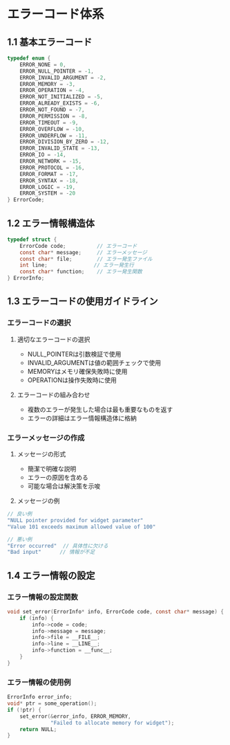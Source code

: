 # エラーコード体系

## 1.1 基本エラーコード
```c
typedef enum {
    ERROR_NONE = 0,
    ERROR_NULL_POINTER = -1,
    ERROR_INVALID_ARGUMENT = -2,
    ERROR_MEMORY = -3,
    ERROR_OPERATION = -4,
    ERROR_NOT_INITIALIZED = -5,
    ERROR_ALREADY_EXISTS = -6,
    ERROR_NOT_FOUND = -7,
    ERROR_PERMISSION = -8,
    ERROR_TIMEOUT = -9,
    ERROR_OVERFLOW = -10,
    ERROR_UNDERFLOW = -11,
    ERROR_DIVISION_BY_ZERO = -12,
    ERROR_INVALID_STATE = -13,
    ERROR_IO = -14,
    ERROR_NETWORK = -15,
    ERROR_PROTOCOL = -16,
    ERROR_FORMAT = -17,
    ERROR_SYNTAX = -18,
    ERROR_LOGIC = -19,
    ERROR_SYSTEM = -20
} ErrorCode;
```

## 1.2 エラー情報構造体
```c
typedef struct {
    ErrorCode code;          // エラーコード
    const char* message;     // エラーメッセージ
    const char* file;        // エラー発生ファイル
    int line;               // エラー発生行
    const char* function;    // エラー発生関数
} ErrorInfo;
```

## 1.3 エラーコードの使用ガイドライン

### エラーコードの選択
1. 適切なエラーコードの選択
   - NULL_POINTERは引数検証で使用
   - INVALID_ARGUMENTは値の範囲チェックで使用
   - MEMORYはメモリ確保失敗時に使用
   - OPERATIONは操作失敗時に使用

2. エラーコードの組み合わせ
   - 複数のエラーが発生した場合は最も重要なものを返す
   - エラーの詳細はエラー情報構造体に格納

### エラーメッセージの作成
1. メッセージの形式
   - 簡潔で明確な説明
   - エラーの原因を含める
   - 可能な場合は解決策を示唆

2. メッセージの例
```c
// 良い例
"NULL pointer provided for widget parameter"
"Value 101 exceeds maximum allowed value of 100"

// 悪い例
"Error occurred"  // 具体性に欠ける
"Bad input"      // 情報が不足
```

## 1.4 エラー情報の設定

### エラー情報の設定関数
```c
void set_error(ErrorInfo* info, ErrorCode code, const char* message) {
    if (info) {
        info->code = code;
        info->message = message;
        info->file = __FILE__;
        info->line = __LINE__;
        info->function = __func__;
    }
}
```

### エラー情報の使用例
```c
ErrorInfo error_info;
void* ptr = some_operation();
if (!ptr) {
    set_error(&error_info, ERROR_MEMORY,
              "Failed to allocate memory for widget");
    return NULL;
}
